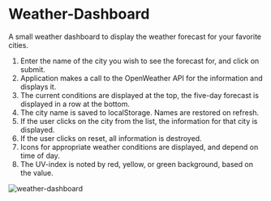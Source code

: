 # Weather-Dashboard
A small weather dashboard to display the weather forecast for your favorite cities.

1. Enter the name of the city you wish to see the forecast for, and click on submit.
2. Application makes a call to the OpenWeather API for the information and displays it.
3. The current conditions are displayed at the top, the five-day forecast is displayed in a row at the bottom.
4. The city name is saved to localStorage. Names are restored on refresh.
5. If the user clicks on the city from the list, the information for that city is displayed.
6. If the user clicks on reset, all information is destroyed.
7. Icons for appropriate weather conditions are displayed, and depend on time of day.
8. The UV-index is noted by red, yellow, or green background, based on the value.

![weather-dashboard](https://user-images.githubusercontent.com/52082187/92308871-1a929600-ef5e-11ea-98f7-e0733e236c9a.jpg)


